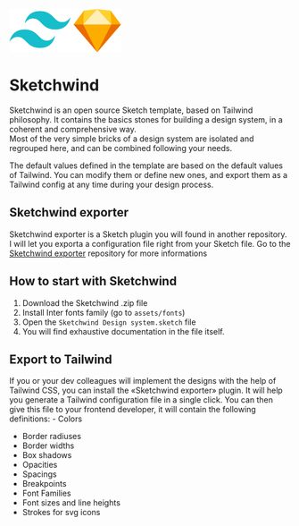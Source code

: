 <img src="/assets/images/sketchwind-logo.png" width="200px" />

# Sketchwind

Sketchwind is an open source Sketch template, based on Tailwind philosophy. It contains the basics stones for building a design system, in a coherent and comprehensive way.  
Most of the very simple bricks of a design system are isolated and regrouped here, and can be combined following your needs. 

The default values defined in the template are based on the default values of Tailwind. You can modify them or define new ones, and export them as a Tailwind config at any time during your design process. 

## Sketchwind exporter
Sketchwind exporter is a Sketch plugin you will found in another repository. I will let you exporta a configuration file right from your Sketch file. Go to the [Sketchwind exporter](https://github.com/sylvainaerni/sketchwind-exporter) repository for more informations

## How to start with Sketchwind

1. Download the Sketchwind .zip file
2. Install Inter fonts family (go to `assets/fonts`)
3. Open the `Sketchwind Design system.sketch` file 
4. You will find exhaustive documentation in the file itself.


## Export to Tailwind 
If you or your dev colleagues will implement the designs with the help of Tailwind CSS, you can install the «Sketchwind exporter» plugin. It will help you generate a Tailwind configuration file in a single click. You can then give this file to your frontend developer, it will contain the following definitions: - Colors
- Border radiuses
- Border widths
- Box shadows
- Opacities
- Spacings
- Breakpoints
- Font Families
- Font sizes and line heights
- Strokes for svg icons
